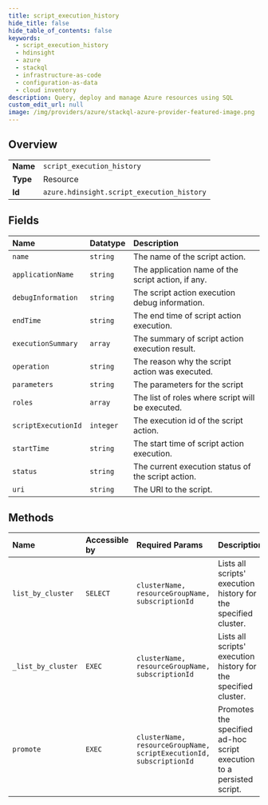 ```yaml
---
title: script_execution_history
hide_title: false
hide_table_of_contents: false
keywords:
  - script_execution_history
  - hdinsight
  - azure    
  - stackql
  - infrastructure-as-code
  - configuration-as-data
  - cloud inventory
description: Query, deploy and manage Azure resources using SQL
custom_edit_url: null
image: /img/providers/azure/stackql-azure-provider-featured-image.png
---
```

  
    

## Overview
<table><tbody>
<tr><td><b>Name</b></td><td><code>script_execution_history</code></td></tr>
<tr><td><b>Type</b></td><td>Resource</td></tr>
<tr><td><b>Id</b></td><td><code>azure.hdinsight.script_execution_history</code></td></tr>
</tbody></table>

## Fields
| Name | Datatype | Description |
|:-----|:---------|:------------|
| `name` | `string` | The name of the script action. |
| `applicationName` | `string` | The application name of the script action, if any. |
| `debugInformation` | `string` | The script action execution debug information. |
| `endTime` | `string` | The end time of script action execution. |
| `executionSummary` | `array` | The summary of script action execution result. |
| `operation` | `string` | The reason why the script action was executed. |
| `parameters` | `string` | The parameters for the script |
| `roles` | `array` | The list of roles where script will be executed. |
| `scriptExecutionId` | `integer` | The execution id of the script action. |
| `startTime` | `string` | The start time of script action execution. |
| `status` | `string` | The current execution status of the script action. |
| `uri` | `string` | The URI to the script. |
## Methods
| Name | Accessible by | Required Params | Description |
|:-----|:--------------|:----------------|:------------|
| `list_by_cluster` | `SELECT` | `clusterName, resourceGroupName, subscriptionId` | Lists all scripts' execution history for the specified cluster. |
| `_list_by_cluster` | `EXEC` | `clusterName, resourceGroupName, subscriptionId` | Lists all scripts' execution history for the specified cluster. |
| `promote` | `EXEC` | `clusterName, resourceGroupName, scriptExecutionId, subscriptionId` | Promotes the specified ad-hoc script execution to a persisted script. |

